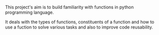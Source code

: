 This project's aim is to build familiarity with functions in python programming language.

It deals with the types of functions, constituents of a function and how to use a fuction to solve various tasks and also to improve code reusability.